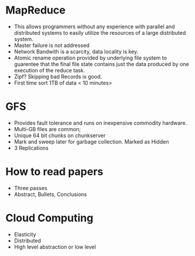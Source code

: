 


# MapReduce 
- This allows programmers without any experience with parallel and distributed systems to easily utilize the resources of a large distributed system.
- Master failure is not addressed
- Network Bandwith is a scarcity, data locality is key.
- Atomic rename operation provided by underlying file system to guarentee that the final file state contains just the data produced by one execution of the reduce task. 
- Zipf? Skipping bad Records is good. 
- First time sort 1TB of data < 10 minutes>


# GFS
- Provides fault tolerance and runs on inexpensive commodity hardware. 
- Multi-GB files are common;
- Unique 64 bit chunks on chunkserver
- Mark and sweep later for garbage collection. Marked as Hidden
- 3 Replications

# How to read papers 
- Three passes 
- Abstract, Bullets, Conclusions

# Cloud Computing
- Elasticity
- Distributed 
- High level abstraction or low level 